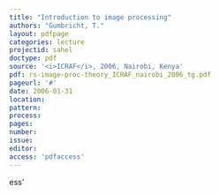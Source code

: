 ```yaml
---
title: "Introduction to image processing"
authors: "Gumbricht, T."
layout: pdfpage
categories: lecture
projectid: sahel
doctype: pdf
source: '<i>ICRAF</i>, 2006, Nairobi, Kenya'
pdf: rs-image-proc-theory_ICRAF_nairobi_2006_tg.pdf
pageurl: '#'
date: 2006-01-31
location:
pattern:
process:
pages:
number:
issue:
editor:
access: 'pdfaccess'
---
```

ess'
